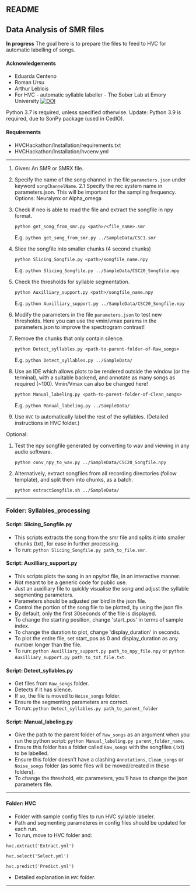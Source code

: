 ## README

## Data Analysis of SMR files
**In progress**
The goal here is to prepare the files to feed to HVC for automatic labelling of songs.

#### Acknowledgements
- Eduarda Centeno
- Roman Ursu
- Arthur Leblois
- For HVC - automatic syllable labeller - The Sober Lab at Emory University [![DOI](https://zenodo.org/badge/DOI/10.5281/zenodo.1475481.svg)](https://doi.org/10.5281/zenodo.1475481)

Python 3.7 is required, unless specified otherwise.
Update: Python 3.9 is required, due to SonPy package (used in CedIO).


#### Requirements
- HVCHackathon/Installation/requirements.txt
- HVCHackathon/Installation/hvcenv.yml

---

1. Given: An SMR or SMRX file. 

2. Specify the name of the song channel in the file ```parameters.json``` under keyword `songChannelName`.
2.1 Specify the rec system name in parameters.json. This will be important for the sampling frequency. Options: Neuralynx or Alpha_omega


3. Check if neo is able to read the file and extract the songfile in npy format.
    ```
    python get_song_from_smr.py <path>/<file_name>.smr
    ```  
    E.g. ```python get_song_from_smr.py ../SampleData/CSC1.smr```
    
4. Slice the songfile into smaller chunks (4 second chunks)
	```
	python Slicing_Songfile.py <path>/songfile_name.npy
	```  
	E.g. ```python Slicing_Songfile.py ../SampleData/CSC20_Songfile.npy```

5. Check the thresholds for syllable segmentation. 
	```
	python Auxilliary_support.py <path>/songfile_name.npy
	```  
	E.g. ```python Auxilliary_support.py ../SampleData/CSC20_Songfile.npy```
	
6. Modify the parameters in the file ```parameters.json``` to test new thresholds. Here you can use the vmin/vmax params in the parameters.json to improve the spectrogram contrast!

7. Remove the chunks that only contain silence. 
	```
	python Detect_syllables.py <path-to-parent-folder-of-Raw_songs>
	```  
	E.g. ```python Detect_syllables.py ../SampleData/```
	
8. Use an IDE which allows plots to be rendered outside the window (or the terminal), with a suitable backend, and annotate as many songs as required (~100). Vmin/Vmax can also be changed here!
	```
	python Manual_labeling.py <path-to-parent-folder-of-Clean_songs>
	```  
	E.g. ```python Manual_labeling.py ../SampleData/```


9. Use ```HVC``` to automatically label the rest of the syllables. (Detailed instructions in HVC folder.)





Optional:

1. Test the npy songfile generated by converting to wav and viewing in any audio software.
	```
	python conv_npy_to_wav.py ../SampleData/CSC20_Songfile.npy
	```

2. Alternatively, extract songfiles from all recording directories (follow template), and split them into chunks, as a batch.
	```
	python extractSongfile.sh ../SampleData/
	```

----

### Folder: Syllables_processing


#### Script: Slicing_Songfile.py

- This scripts extracts the song from the smr file and splits it into smaller chunks (txt), for ease in further processing.
- To run: `python Slicing_Songfile.py path_to_file.smr`.


#### Script: Auxilliary_support.py

- This scripts plots the song in an npy/txt file, in an interactive manner.
- Not meant to be a generic code for public use.
- Just an auxilliary file to quickly visualise the song and adjust the syllable segmenting parameters.
- Parameters should be adjusted per bird in the json file.
- Control the portion of the song file to be plotted, by using the json file.
- By default, only the first 30seconds of the file is displayed.
- To change the starting position, change 'start_pos' in terms of sample index.
- To change the duration to plot, change 'display_duration' in seconds.
- To plot the entire file, set start_pos as 0 and display_duration as any number longer than the file.
- To run: `python Auxilliary_support.py path_to_npy_file.npy` or `python Auxilliary_support.py path_to_txt_file.txt`.


#### Script: Detect_syllables.py

- Get files from `Raw_songs` folder.
- Detects if it has silence.
- If so, the file is moved to `Noise_songs` folder.
- Ensure the segmenting parameters are correct.
- To run: `python Detect_syllables.py path_to_parent_folder`

#### Script: Manual_labeling.py

- Give the path to the parent folder of `Raw_songs` as an argument when you run the python script: `python Manual_labeling.py parent_folder_name`.
- Ensure this folder has a folder called `Raw_songs` with the songfiles (.txt) to be labelled.
- Ensure this folder doesn't have a clashing `Annotations`, `Clean_songs` or `Noise_songs` folder (as some files will be moved/created in these folders).
- To change the threshold, etc parameters, you'll have to change the json parameters file.

---

#### Folder: HVC

- Folder with sample config files to run HVC syllable labeler.
- Path and segmenting parameteres in config files should be updated for each run.
- To run, move to HVC folder and:

`hvc.extract('Extract.yml')`

`hvc.select('Select.yml')`

`hvc.predict('Predict.yml')`

- Detailed explanation in `HVC` folder.

---
